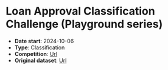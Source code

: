 # Loan Approval Classification Challenge (Playground series)

- **Date start**: 2024-10-06
- **Type**: Classification
- **Competition**: [Url](https://www.kaggle.com/competitions/playground-series-s4e10/overview)
- **Original dataset**: [Url](https://www.kaggle.com/datasets/chilledwanker/loan-approval-prediction/data)

